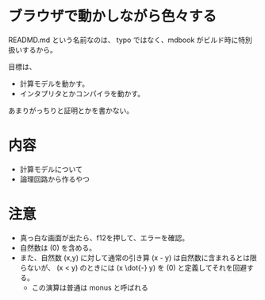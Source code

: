 # ブラウザで動かしながら色々する

READMD.md という名前なのは、 typo ではなく、mdbook がビルド時に特別扱いするから。

目標は、

- 計算モデルを動かす。
- インタプリタとかコンパイラを動かす。

あまりがっちりと証明とかを書かない。

# 内容
- 計算モデルについて
- 論理回路から作るやつ

<div id="canvas"></div>

<script type="module">
  import { load } from "./assets/generated/turing_machine/turing_machine_glue.js";
  load();
</script>

# 注意
- 真っ白な画面が出たら、f12を押して、エラーを確認。
- 自然数は \(0\) を含める。
- また、自然数 \(x,y\) に対して通常の引き算 \(x - y\) は自然数に含まれるとは限らないが、 \(x < y\) のときには \(x \dot{-} y\) を \(0\) と定義してそれを回避する。
    - この演算は普通は monus と呼ばれる
